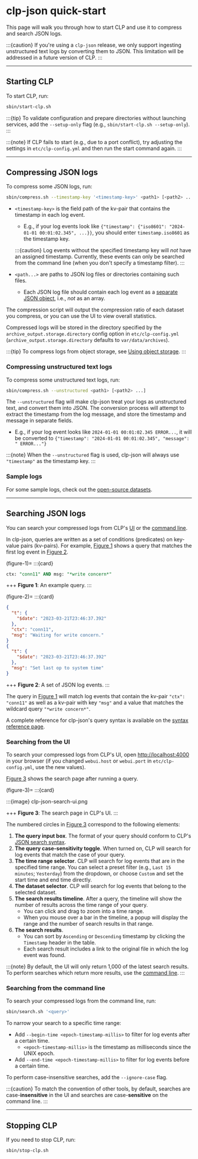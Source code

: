 # clp-json quick-start

This page will walk you through how to start CLP and use it to compress and search JSON logs.

:::{caution}
If you're using a `clp-json` release, we only support ingesting unstructured text logs by
converting them to JSON. This limitation will be addressed in a future version of CLP.
:::

---

## Starting CLP

To start CLP, run:

```bash
sbin/start-clp.sh
```

:::{tip}
To validate configuration and prepare directories without launching services, add the
`--setup-only` flag (e.g., `sbin/start-clp.sh --setup-only`).
:::

:::{note}
If CLP fails to start (e.g., due to a port conflict), try adjusting the settings in
`etc/clp-config.yml` and then run the start command again.
:::

---

## Compressing JSON logs

To compress some JSON logs, run:

```bash
sbin/compress.sh --timestamp-key '<timestamp-key>' <path1> [<path2> ...]
```

* `<timestamp-key>` is the field path of the kv-pair that contains the timestamp in each log event.
  * E.g., if your log events look like
    `{"timestamp": {"iso8601": "2024-01-01 00:01:02.345", ...}}`, you should enter
    `timestamp.iso8601` as the timestamp key.

  :::{caution}
  Log events without the specified timestamp key will *not* have an assigned timestamp. Currently,
  these events can only be searched from the command line (when you don't specify a timestamp
  filter).
  :::

* `<path...>` are paths to JSON log files or directories containing such files.
  * Each JSON log file should contain each log event as a
    [separate JSON object](./index.md#clp-json), i.e., *not* as an array.

The compression script will output the compression ratio of each dataset you compress, or you can
use the UI to view overall statistics.

Compressed logs will be stored in the directory specified by the `archive_output.storage.directory`
config option in `etc/clp-config.yml` (`archive_output.storage.directory` defaults to
`var/data/archives`).

:::{tip}
To compress logs from object storage, see
[Using object storage](../guides-using-object-storage/index).
:::

### Compressing unstructured text logs

To compress some unstructured text logs, run:

```bash
sbin/compress.sh --unstructured <path1> [<path2> ...]
```

The `--unstructured` flag will make clp-json treat your logs as unstructured text, and convert them
into JSON. The conversion process will attempt to extract the timestamp from the log message, and
store the timestamp and message in separate fields.
* E.g., if your log event looks like
  `2024-01-01 00:01:02.345 ERROR...`, it will be converted to
  `{"timestamp": "2024-01-01 00:01:02.345", "message": " ERROR..."}`

:::{note}
When the `--unstructured` flag is used, clp-json will always use `"timestamp"` as the timestamp
key.
:::

### Sample logs

For some sample logs, check out the [open-source datasets](../resources-datasets).

---

## Searching JSON logs

You can search your compressed logs from CLP's [UI](#searching-from-the-ui) or the
[command line](#searching-from-the-command-line).

In clp-json, queries are written as a set of conditions (predicates) on key-value pairs (kv-pairs).
For example, [Figure 1](#figure-1) shows a query that matches the first log event in
[Figure 2](#figure-2).

(figure-1)=
:::{card}

```sql
ctx: "conn11" AND msg: "*write concern*"
```

+++
**Figure 1**: An example query.
:::

(figure-2)=
:::{card}

```json lines
{
  "t": {
    "$date": "2023-03-21T23:46:37.392"
  },
  "ctx": "conn11",
  "msg": "Waiting for write concern."
}
{
  "t": {
    "$date": "2023-03-21T23:46:37.392"
  },
  "msg": "Set last op to system time"
}
```

+++
**Figure 2**: A set of JSON log events.
:::

The query in [Figure 1](#figure-1) will match log events that contain the kv-pair `"ctx": "conn11"`
as well as a kv-pair with key `"msg"` and a value that matches the wildcard query
`"*write concern*"`.

A complete reference for clp-json's query syntax is available on the
[syntax reference page](../reference-json-search-syntax).

### Searching from the UI

To search your compressed logs from CLP's UI, open [http://localhost:4000](http://localhost:4000) in
your browser (if you changed `webui.host` or `webui.port` in `etc/clp-config.yml`, use the new
values).

[Figure 3](#figure-3) shows the search page after running a query.

(figure-3)=
:::{card}

:::{image} clp-json-search-ui.png

+++
**Figure 3**: The search page in CLP's UI.
:::

The numbered circles in [Figure 3](#figure-3) correspond to the following elements:

1. **The query input box**. The format of your query should conform to CLP's
   [JSON search syntax](../reference-json-search-syntax.md).
2. **The query case-sensitivity toggle**. When turned on, CLP will search for log events that match
   the case of your query.
3. **The time range selector**. CLP will search for log events that are in the specified time range.
   You can select a preset filter (e.g., `Last 15 minutes`; `Yesterday`) from the dropdown, or
   choose `Custom` and set the start time and end time directly.
4. **The dataset selector**. CLP will search for log events that belong to the selected dataset.
5. **The search results timeline**. After a query, the timeline will show the number of results
   across the time range of your query.
   * You can click and drag to zoom into a time range.
   * When you mouse over a bar in the timeline, a popup will display the range and the number of
     search results in that range.
6. **The search results**.
   * You can sort by `Ascending` or `Descending` timestamp by clicking the `Timestamp` header in the
     table.
   * Each search result includes a link to the original file in which the log event was found.

:::{note}
By default, the UI will only return 1,000 of the latest search results. To perform searches which
return more results, use the [command line](#searching-from-the-command-line).
:::

### Searching from the command line

To search your compressed logs from the command line, run:

```bash
sbin/search.sh '<query>'
```

To narrow your search to a specific time range:

* Add `--begin-time <epoch-timestamp-millis>` to filter for log events after a certain time.
  * `<epoch-timestamp-millis>` is the timestamp as milliseconds since the UNIX epoch.
* Add `--end-time <epoch-timestamp-millis>` to filter for log events before a certain time.

To perform case-insensitive searches, add the `--ignore-case` flag.

:::{caution}
To match the convention of other tools, by default, searches are case-**insensitive** in the UI and
searches are case-**sensitive** on the command line.
:::

---

## Stopping CLP

If you need to stop CLP, run:

```bash
sbin/stop-clp.sh
```

